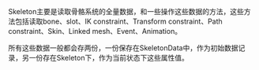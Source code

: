 Skeleton主要是读取骨骼系统的全量数据，和一些操作这些数据的方法，这些方法包括读取bone、slot、IK constraint、Transform constraint、Path constraint、Skin、Linked mesh、Event、Animation。

所有这些数据一般都会存两份，一份保存在SkeletonData中，作为初始数据记录，另一份存在Skeleton下，作为当前状态下这些属性值。
